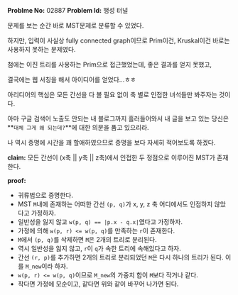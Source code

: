**Problme No:** 02887
**Problem Id:** 행성 터널


문제를 보는 순간 바로 MST문제로 분류할 수 있었다.


하지만, 입력이 사실상 fully connected graph이므로 Prim이건, Kruskal이건 바로는 사용하지 못하는 문제였다.


첨에는 이진 트리를 사용하는 Prim으로 접근했었는데, 좋은 결과를 얻지 못했고,


  결국에는 웹 서칭을 해서 아이디어를 얻었다...ㅎㅎ


  아리디어의 핵심은 모든 간선을 다 볼 필요 없이 축 별로 인접한 녀석들만 봐주자는 것이다.


  아마 구글 검색어 노출도 안되는 내 블로그까지 흘러들어와서 내 글을 보고 있는 당신은 **`대체 그게 왜 되는데?`**에 대한 의문을 품고 있으리라.


  나 역시 증명에 시간을 꽤 할애하였으므로 증명을 보다 자세히 적어보도록 하겠다.


  **claim:** 모든 간선이 (x축 || y축 || z축)에서 인접한 두 정점으로 이루어진 MST가 존재한다.

  **proof:**

  - 귀류법으로 증명한다.
  - MST `M`내에 존재하는 어떠한 간선 `(p, q)`가 x, y, z 축 어디에서도 인접하지 않았다고 가정하자.
  - 일반성을 잃지 않고 `w(p, q) == |p.x - q.x|`였다고 가정하자.
  - 가정에 의해 `w(p, r) <= w(p, q)`를 만족하는 `r`이 존재한다.
  - `M`에서 `(p, q)`를 삭제하면 `M`은 2개의 트리로 분리된다.
  - 역시 일반성을 잃지 않고, `r`이 `q`가 속한 트리에 속해있다고 하자.
  - 간선 `(r, p)`를 추가하면 2개의 트리로 분리되었던 `M`은 다시 하나의 트리가 된다. 이를 `M_new`이라 하자.
  - `w(p, r) <= w(p, q)`이므로 `M_new`의 가중치 합이 `M`보다 작거나 같다.
  - 작다면 가정에 모순이고, 같다면 위와 같이 바꾸어 나가면 된다.
